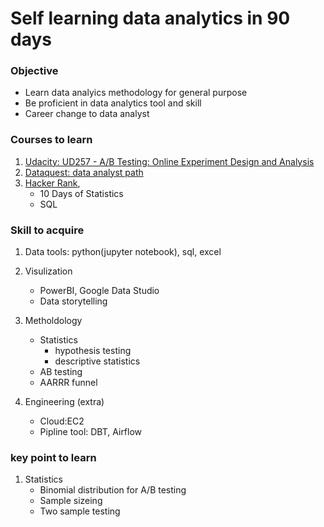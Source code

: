 # Self learning data analytics in 90 days

### Objective

- Learn data analyics methodology for general purpose
- Be proficient in data analytics tool and skill
- Career change to data analyst


### Courses to learn
1. [Udacity: UD257 - A/B Testing: Online Experiment Design and Analysis](https://www.udacity.com/course/ab-testing--ud257)
2. [Dataquest: data analyst path](https://app.dataquest.io/learning-path)
3. [Hacker Rank](https://www.hackerrank.com), 
   - 10 Days of Statistics
   - SQL

### Skill to acquire

1. Data tools: python(jupyter notebook), sql, excel
2. Visulization
    - PowerBI, Google Data Studio
    - Data storytelling

3. Metholdology
    - Statistics
      - hypothesis testing
      - descriptive statistics
    - AB testing
    - AARRR funnel  

4. Engineering (extra)
   - Cloud:EC2
   - Pipline tool: DBT, Airflow

### key point to learn

1. Statistics
   - Binomial distribution for A/B testing
   - Sample sizeing 
   - Two sample testing